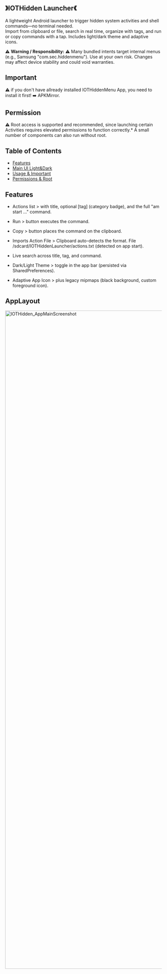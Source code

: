 ## 》IOTHidden Launcher《 ##

A lightweight Android launcher to trigger hidden system activities and shell commands—no terminal needed.  
Import from clipboard or file, search in real time, organize with tags, and run or copy commands with a tap. Includes light/dark theme and adaptive icons.

⚠️ **Warning / Responsibility:** ⚠️ 
Many bundled intents target internal menus (e.g., Samsung "com.sec.hiddenmenu"). Use at your own risk. Changes may affect device stability and could void warranties.

## Important
⚠️ if you don't have allready installed IOTHiddenMenu App, you need to install it first! ➡️ APKMirror.
## Permission
⚠️ Root access is supported and recommended, since launching certain Activities requires elevated permissions to function correctly.*
A small number of components can also run without root.

## Table of Contents
- [Features](#features)
- [Main UI Light&Dark](#applayout)
- [Usage & Important](#important)
- [Permissions & Root](#permission)

## Features ##

- Actions list >
  with title, optional [tag] (category badge), and the full "am start …" command.

- Run >
  button executes the command.
  
- Copy >
  button places the command on the clipboard.

- Imports Action File >
  Clipboard auto-detects the format.
  File /sdcard/IOTHiddenLauncher/actions.txt (detected on app start).

- Live search across title, tag, and command.
  
- Dark/Light Theme >
  toggle in the app bar (persisted  via SharedPreferences).
  
- Adaptive App Icon >
  plus legacy mipmaps (black background, custom foreground icon).

## AppLayout ##
<img width="1080" height="2115" alt="IOTHidden_AppMainScreenshot" src="https://github.com/user-attachments/assets/70fba1e9-25ab-421d-89b0-df267bb927c4" />

